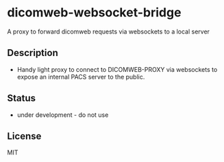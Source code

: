 # dicomweb-websocket-bridge

A proxy to forward dicomweb requests via websockets to a local server

## Description
* Handy light proxy to connect to DICOMWEB-PROXY via websockets to expose an internal PACS server to the public.  

## Status
* under development - do not use

## License
MIT
